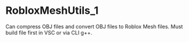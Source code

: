 # RobloxMeshUtils_1
Can compress OBJ files and convert OBJ files to Roblox Mesh files. Must build file first in VSC or via CLI g++.
